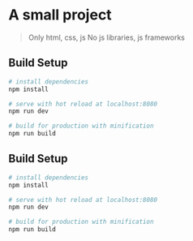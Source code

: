 # A small project

> Only html, css, js
> No js libraries, js frameworks

## Build Setup

``` bash
# install dependencies
npm install

# serve with hot reload at localhost:8080
npm run dev

# build for production with minification
npm run build
```



## Build Setup

``` bash
# install dependencies
npm install

# serve with hot reload at localhost:8080
npm run dev

# build for production with minification
npm run build
```
